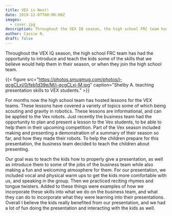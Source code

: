 ```yaml
---
title: VEX is Next!
date: 2019-12-07T00:00:00Z
images:
  - cover.jpg
description: Throughout the VEX IQ season, the high school FRC team has had the opportunity to introduce and teach the kids some of the skills that we believe would help them in their season, or when they join the high school team.
author: Cassie N.
draft: false
---
```


Throughout the VEX IQ season, the high school FRC team has had the opportunity to introduce and teach the kids some of the skills that we believe would help them in their season, or when they join the high school team.

<!--more-->

{{< figure src="https://photos.smugmug.com/photos/i-qcgCLxj/0/feb1d39e/M/i-qcgCLxj-M.jpg" caption="Shelby A. teaching presentation skills to VEX students." >}}

For months now the high school team has hosted lessons for the VEX teams. These lessons have covered a variety of topics some of which being scouting and gravity in robotics. These lessons are informational, and can be applied to the Vex robots. Just recently the business team had the opportunity to plan and present a lesson to the Vex students, to be able to help them in their upcoming competition. Part of the Vex season included making and presenting a demonstration of a summary of their season so far, and how they made their robots. To help the children prepare for this presentation, the business team decided to teach the children about presenting.

Our goal was to teach the kids how to properly give a presentation, as well as introduce them to some of the jobs of the business team while also making a fun and welcoming atmosphere for them. For our presentation, we included vocal and physical warm ups to get the kids more comfortable with us, and speaking in the group. Then we practiced reciting rhymes and tongue twisters. Added to these things were examples of how we incorporate these skills into what we do on the business team, and what they can do to incorporate what they were learning into their presentations. Overall I believe the kids really benefited from our presentation, and we had a lot of fun doing the presentation and interacting with the kids as well.
